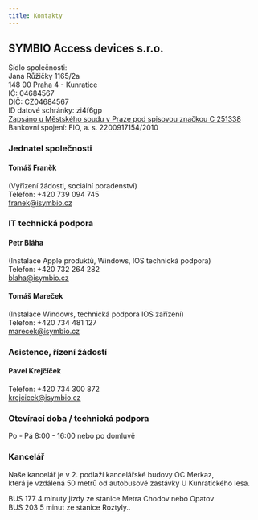 ```yaml
---
title: Kontakty
---
```


## SYMBIO Access devices s.r.o.

  
Sídlo společnosti:  
Jana Růžičky 1165/2a  
148 00 Praha 4 - Kunratice  
IČ: 04684567  
DIČ: CZ04684567  
ID datové schránky: zi4f6gp  
[Zapsáno u Městského soudu v Praze pod spisovou značkou C 251338](https://or.justice.cz/ias/ui/rejstrik-firma.vysledky?subjektId=920386&typ=UPLNY)  
Bankovní spojení: FIO, a. s. 2200917154/2010  
  

###  Jednatel společnosti
#### Tomáš Franěk  
(Vyřízení žádosti, sociální poradenství)  
Telefon: +420 739 094 745  
[franek@isymbio.cz](mailto:franek@isymbio.cz)  
  
### IT technická podpora 
#### Petr Bláha  
(Instalace Apple produktů, Windows, IOS technická podpora)  
Telefon: +420 732 264 282  
[blaha@isymbio.cz](mailto:blaha@isymbio.cz)  
  
#### Tomáš Mareček  
(Instalace Windows, technická podpora IOS zařízení)  
Telefon: +420 734 481 127  
[marecek@isymbio.cz](mailto:marecek@isymbio.cz)  

### Asistence, řízení žádostí
#### Pavel Krejčíček
Telefon: +420 734 300 872  
[krejcicek@isymbio.cz](mailto:krejcicek@isymbio.cz)  

### Otevírací doba / technická podpora
Po - Pá 8:00 - 16:00 nebo po domluvě  
  

### Kancelář
Naše kancelář je v 2. podlaží kancelářské budovy OC Merkaz,  
která je vzdálená 50 metrů od autobusové zastávky U Kunratického lesa.  

BUS 177 4 minuty jízdy ze stanice Metra Chodov nebo Opatov  
BUS 203 5 minut ze stanice Roztyly..